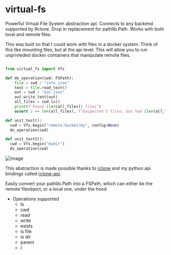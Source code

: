 # virtual-fs

Powerful Virtual File System abstraction api. Connects to any backend supported by Rclone. Drop in replacement for pathlib.Path. Works with both loval and remote files.

This was built so that I could work with files in a docker system. Think of this like mounting files, but at the
api level. This will allow you to run unprivleded docker containers that manipulate remote files.

```python

from virtual_fs import Vfs

def do_operation(cwd: FSPath):
    file = cwd / "info.json"
    text = file.read_text()
    out = cwd / "out.json"
    out.write_text(out)
    all_files = cwd.ls()
    print(f"Found {len(all_files)} files")
    assert 2 == len(all_files), f"Excpected 2 files, but had {len(all_files)}"

def unit_test():
  cwd = Vfs.begin("remote:bucket/my", config=None)
  do_operation(cwd)

def unit_test2():
  cwd = Vfs.begin("mydir")
  do_operation(cwd)

```

![image](https://github.com/user-attachments/assets/0f9d5dbc-e0e5-4086-9c7a-fc8e08f57943)


This abstraction is made possible thanks to [rclone](https://rclone.org) and my python api bindings called [rclone-api](https://github.com/zackees/rclone-api).

Easily convert your pathlib.Path into a FSPath, which can either be the remote fileobject, or a local one, under the hood

  * Operations supported
    * ls
    * cwd
    * read
    * write
    * exists
    * is file
    * is dir
    * parent
    * /



